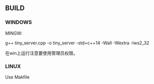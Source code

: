 ## BUILD

### WINDOWS

MINGW:

g++ tiny_server.cpp -o tiny_server -std=c++14 -Wall -Wextra -lws2_32

在win上运行注意要使用管理员权限。

### LINUX

Use Makfile

